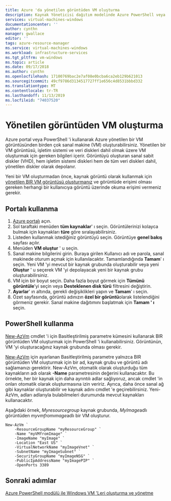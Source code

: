 ```yaml
---
title: Azure 'da yönetilen görüntüden VM oluşturma
description: Kaynak Yöneticisi dağıtım modelinde Azure PowerShell veya Azure portal kullanarak genelleştirilmiş bir yönetilen görüntüden Windows sanal makinesi oluşturun.
services: virtual-machines-windows
documentationcenter: ''
author: cynthn
manager: gwallace
editor: ''
tags: azure-resource-manager
ms.service: virtual-machines-windows
ms.workload: infrastructure-services
ms.tgt_pltfrm: vm-windows
ms.topic: article
ms.date: 09/17/2018
ms.author: cynthn
ms.openlocfilehash: 17100769bac2e7af08e0bcba6ca2eb129b621013
ms.sourcegitcommit: 49cf9786d3134517727ff1e656c4d8531bbbd332
ms.translationtype: MT
ms.contentlocale: tr-TR
ms.lasthandoff: 11/13/2019
ms.locfileid: "74037520"
---
```

# <a name="create-a-vm-from-a-managed-image"></a>Yönetilen görüntüden VM oluşturma

Azure portal veya PowerShell 'i kullanarak Azure yönetilen bir VM görüntüsünden birden çok sanal makine (VM) oluşturabilirsiniz. Yönetilen bir VM görüntüsü, işletim sistemi ve veri diskleri dahil olmak üzere VM oluşturmak için gereken bilgileri içerir. Görüntüyü oluşturan sanal sabit diskler (VHD), hem işletim sistemi diskleri hem de tüm veri diskleri dahil, yönetilen diskler olarak depolanır. 

Yeni bir VM oluşturmadan önce, kaynak görüntü olarak kullanmak için [yönetilen BIR VM görüntüsü oluşturmanız](capture-image-resource.md) ve görüntüde erişimi olması gereken herhangi bir kullanıcıya görüntü üzerinde okuma erişimi vermeniz gerekir. 


## <a name="use-the-portal"></a>Portalı kullanma

1. [Azure portalı](https://portal.azure.com) açın.
2. Sol taraftaki menüden **tüm kaynaklar**' ı seçin. Görüntülerinizi kolayca bulmak için kaynakları **türe** göre sıralayabilirsiniz.
3. Listeden kullanmak istediğiniz görüntüyü seçin. Görüntüye **genel bakış** sayfası açılır.
4. Menüden **VM oluştur** ' u seçin.
5. Sanal makine bilgilerini girin. Buraya girilen Kullanıcı adı ve parola, sanal makinede oturum açmak için kullanılacaktır. Tamamlandığında **Tamam**' ı seçin. Yeni VM 'yi mevcut bir kaynak grubunda oluşturabilir veya yeni **Oluştur** ' u seçerek VM 'yi depolayacak yeni bir kaynak grubu oluşturabilirsiniz.
6. VM için bir boyut seçin. Daha fazla boyut görmek için **Tümünü görüntüle**’yi seçin veya **Desteklenen disk türü** filtresini değiştirin. 
7. **Ayarlar**' ın altında, gerekli değişiklikleri yapın ve **Tamam**' ı seçin. 
8. Özet sayfasında, görüntü adınızın **özel bir görüntü**olarak listelendiğini görmeniz gerekir. Sanal makine dağıtımını başlatmak için **Tamam ' ı** seçin.


## <a name="use-powershell"></a>PowerShell kullanma

[New-AzVm](https://docs.microsoft.com/powershell/module/az.compute/new-azvm) cmdlet 'i için Basitleştirilmiş parametre kümesini kullanarak BIR görüntüden VM oluşturmak için PowerShell 'i kullanabilirsiniz. Görüntünün, VM 'yi oluşturacağınız kaynak grubunda olması gerekir.

 

[New-AzVm](https://docs.microsoft.com/powershell/module/az.compute/new-azvm) için ayarlanan Basitleştirilmiş parametre yalnızca BIR görüntüden VM oluşturmak için bir ad, kaynak grubu ve görüntü adı sağlamanızı gerektirir. New-AzVm, otomatik olarak oluşturduğu tüm kaynakların adı olarak **-Name** parametresinin değerini kullanacaktır. Bu örnekte, her bir kaynak için daha ayrıntılı adlar sağlıyoruz, ancak cmdlet 'in onları otomatik olarak oluşturmasına izin veririz. Ayrıca, daha önce sanal ağ gibi kaynaklar oluşturabilir ve kaynak adını cmdlet 'e geçirebilirsiniz. Yeni-AzVm, adları adlarıyla bulabilmeleri durumunda mevcut kaynakları kullanacaktır.

Aşağıdaki örnek, *Myresourcegroup* kaynak grubunda, *MyImage*adlı görüntüden *myvmfromımage*adlı bir VM oluşturur. 


```azurepowershell-interactive
New-AzVm `
    -ResourceGroupName "myResourceGroup" `
    -Name "myVMfromImage" `
    -ImageName "myImage" `
    -Location "East US" `
    -VirtualNetworkName "myImageVnet" `
    -SubnetName "myImageSubnet" `
    -SecurityGroupName "myImageNSG" `
    -PublicIpAddressName "myImagePIP" `
    -OpenPorts 3389
```



## <a name="next-steps"></a>Sonraki adımlar
[Azure PowerShell modülü ile Windows VM 'Leri oluşturma ve yönetme](tutorial-manage-vm.md?toc=%2fazure%2fvirtual-machines%2fwindows%2ftoc.json)

